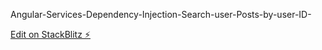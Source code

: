 
Angular-Services-Dependency-Injection-Search-user-Posts-by-user-ID- 

[Edit on StackBlitz ⚡️](https://stackblitz.com/edit/angular-dependency-injection-services-example-ozezmf)
